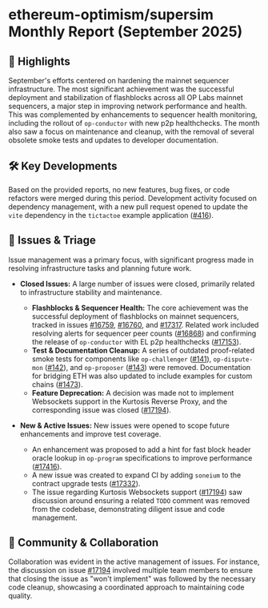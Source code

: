 # ethereum-optimism/supersim Monthly Report (September 2025)

## 🚀 Highlights
September's efforts centered on hardening the mainnet sequencer infrastructure. The most significant achievement was the successful deployment and stabilization of flashblocks across all OP Labs mainnet sequencers, a major step in improving network performance and health. This was complemented by enhancements to sequencer health monitoring, including the rollout of `op-conductor` with new p2p healthchecks. The month also saw a focus on maintenance and cleanup, with the removal of several obsolete smoke tests and updates to developer documentation.

## 🛠️ Key Developments
Based on the provided reports, no new features, bug fixes, or code refactors were merged during this period. Development activity focused on dependency management, with a new pull request opened to update the `vite` dependency in the `tictactoe` example application ([#416](https://github.com/ethereum-optimism/supersim/pull/416)).

## 🐛 Issues & Triage
Issue management was a primary focus, with significant progress made in resolving infrastructure tasks and planning future work.

-   **Closed Issues:** A large number of issues were closed, primarily related to infrastructure stability and maintenance.
    -   **Flashblocks & Sequencer Health:** The core achievement was the successful deployment of flashblocks on mainnet sequencers, tracked in issues [#16759](https://github.com/ethereum-optimism/supersim/issues/16759), [#16760](https://github.com/ethereum-optimism/supersim/issues/16760), and [#17317](https://github.com/ethereum-optimism/supersim/issues/17317). Related work included resolving alerts for sequencer peer counts ([#16868](https://github.com/ethereum-optimism/supersim/issues/16868)) and confirming the release of `op-conductor` with EL p2p healthchecks ([#17153](https://github.com/ethereum-optimism/supersim/issues/17153)).
    -   **Test & Documentation Cleanup:** A series of outdated proof-related smoke tests for components like `op-challenger` ([#141](https://github.com/ethereum-optimism/supersim/issues/141)), `op-dispute-mon` ([#142](https://github.com/ethereum-optimism/supersim/issues/142)), and `op-proposer` ([#143](https://github.com/ethereum-optimism/supersim/issues/143)) were removed. Documentation for bridging ETH was also updated to include examples for custom chains ([#1473](https://github.com/ethereum-optimism/supersim/issues/1473)).
    -   **Feature Deprecation:** A decision was made not to implement Websockets support in the Kurtosis Reverse Proxy, and the corresponding issue was closed ([#17194](https://github.com/ethereum-optimism/supersim/issues/17194)).

-   **New & Active Issues:** New issues were opened to scope future enhancements and improve test coverage.
    -   An enhancement was proposed to add a hint for fast block header oracle lookup in `op-program` specifications to improve performance ([#17416](https://github.com/ethereum-optimism/supersim/issues/17416)).
    -   A new issue was created to expand CI by adding `soneium` to the contract upgrade tests ([#17332](https://github.com/ethereum-optimism/supersim/issues/17332)).
    -   The issue regarding Kurtosis Websockets support ([#17194](https://github.com/ethereum-optimism/supersim/issues/17194)) saw discussion around ensuring a related `TODO` comment was removed from the codebase, demonstrating diligent issue and code management.

## 💬 Community & Collaboration
Collaboration was evident in the active management of issues. For instance, the discussion on issue [#17194](https://github.com/ethereum-optimism/supersim/issues/17194) involved multiple team members to ensure that closing the issue as "won't implement" was followed by the necessary code cleanup, showcasing a coordinated approach to maintaining code quality.